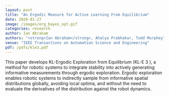 ```yaml
---
layout: post
title: "An Ergodic Measure for Active Learning From Equilibrium"
date: 2020-01-27
image: /images/erg_bayes_opt.gif
categories: research
author: Ian Abraham
authors: "<strong>Ian Abraham</strong>, Ahalya Prabhakar, Todd Murphey"
venue: "IEEE Transactions on Automation Science and Engineering"
pdf: /pdfs/kle3.pdf
---
```



This paper develops KL-Ergodic Exploration from Equilibrium (KL-E 3 ), a method for robotic systems to integrate
stability into actively generating informative measurements through ergodic exploration. Ergodic exploration enables
robotic systems to indirectly sample from informative spatial distributions globally, avoiding local optima, and
without the need to evaluate the derivatives of the distribution against the robot dynamics.
